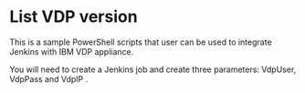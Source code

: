 # List VDP version

This is a sample PowerShell scripts that user can be used to integrate Jenkins with IBM VDP appliance.

You will need to create a Jenkins job and create three parameters: VdpUser, VdpPass and VdpIP .
